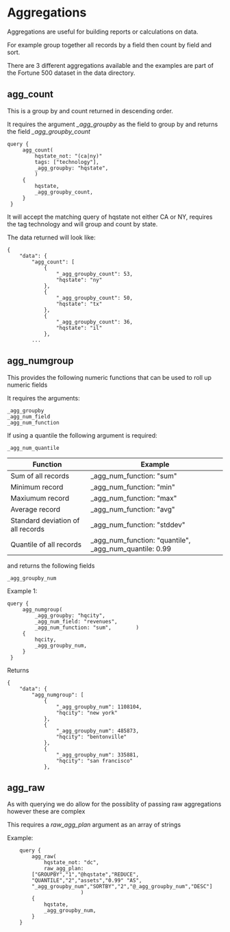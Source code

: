 # Aggregations

Aggregations are useful for building reports or calculations on data.

For example group together all records by a field then count by field and sort.

There are 3 different aggregations available and the examples are part of the Fortune 500 dataset in the data directory.

## agg_count

This is a group by and count returned in descending order.

It requires the argument *_agg_groupby* as the field to group by and returns the field *_agg_groupby_count*

```
query {
     agg_count(
         hqstate_not: "(ca|ny)"
         tags: ["technology"],
         _agg_groupby: "hqstate",
         )
     {
         hqstate,
         _agg_groupby_count,
     }
 }
```

It will accept the matching query of hqstate not either CA or NY, requires the tag technology and will group and count by state.

The data returned will look like:

```
{
    "data": {
        "agg_count": [
            {
                "_agg_groupby_count": 53,
                "hqstate": "ny"
            },
            {
                "_agg_groupby_count": 50,
                "hqstate": "tx"
            },
            {
                "_agg_groupby_count": 36,
                "hqstate": "il"
            },
	    ...
```

## agg_numgroup

This provides the following numeric functions that can be used to roll up numeric fields

It requires the arguments:

```
_agg_groupby
_agg_num_field
_agg_num_function
```

If using a quantile the following argument is required:

```
_agg_num_quantile
```


|Function|Example|
|--|--|
|Sum of all records|_agg_num_function: "sum"|
|Minimum record|_agg_num_function: "min"|
|Maxiumum record|_agg_num_function: "max"|
|Average record|_agg_num_function: "avg"|
|Standard deviation of all records|_agg_num_function: "stddev"|
|Quantile of all records|_agg_num_function: "quantile", _agg_num_quantile: 0.99|

and returns the following fields

```
_agg_groupby_num
```

Example 1:

```
query {
     agg_numgroup(
         _agg_groupby: "hqcity",
         _agg_num_field: "revenues",
         _agg_num_function: "sum",        )
     {
         hqcity,
         _agg_groupby_num,
     }
 }
```

Returns

```
{
    "data": {
        "agg_numgroup": [
            {
                "_agg_groupby_num": 1108104,
                "hqcity": "new york"
            },
            {
                "_agg_groupby_num": 485873,
                "hqcity": "bentonville"
            },
            {
                "_agg_groupby_num": 335881,
                "hqcity": "san francisco"
            },

```


## agg_raw

As with querying we do allow for the possiblity of passing raw aggregations however these are complex

This requires a *raw_agg_plan* argument as an array of strings

Example:

```
    query {
        agg_raw(
            hqstate_not: "dc",
            raw_agg_plan: 
	    ["GROUPBY","1","@hqstate","REDUCE",
	    "QUANTILE","2","assets","0.99" "AS",
	    "_agg_groupby_num","SORTBY","2","@_agg_groupby_num","DESC"]
                        )
        {
            hqstate,
            _agg_groupby_num,
        }
    }
```
